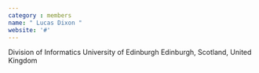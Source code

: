 ```yaml
---
category : members
name: " Lucas Dixon " 
website: '#'
---
```

Division of Informatics
University of Edinburgh
Edinburgh, Scotland, United Kingdom

